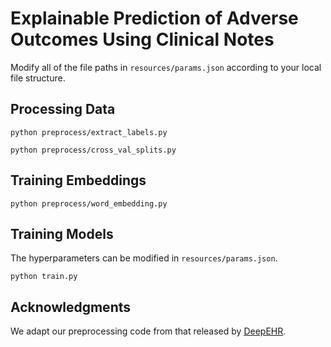 # Explainable Prediction of Adverse Outcomes Using Clinical Notes

Modify all of the file paths in `resources/params.json` according to your local file structure.

## Processing Data   
`python preprocess/extract_labels.py` 

`python preprocess/cross_val_splits.py` 

## Training Embeddings

`python preprocess/word_embedding.py` 

## Training Models
The hyperparameters can be modified in `resources/params.json`.

`python train.py` 

## Acknowledgments
We adapt our preprocessing code from that released by [DeepEHR](https://github.com/NYUMedML/DeepEHR).

